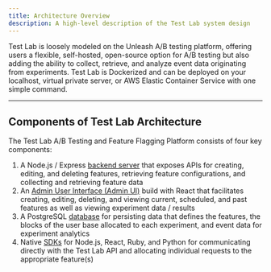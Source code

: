 ```yaml
---
title: Architecture Overview
description: A high-level description of the Test Lab system design
---
```


Test Lab is loosely modeled on the Unleash A/B testing platform, offering users a flexible, self-hosted, open-source option for A/B testing but also adding the ability to collect, retrieve, and analyze event data originating from experiments. Test Lab is Dockerized and can be deployed on your localhost, virtual private server, or AWS Elastic Container Service with one simple command.

---

## Components of Test Lab Architecture

The Test Lab A/B Testing and Feature Flagging Platform consists of four key components:

1. A Node.js / Express [backend server](/docs/backend-server) that exposes APIs for creating, editing, and deleting features, retrieving feature configurations, and collecting and retrieving feature data
2. An [Admin User Interface (Admin UI)](/docs/admin-ui) build with React that facilitates creating, editing, deleting, and viewing current, scheduled, and past features as well as viewing experiment data / results
3. A PostgreSQL [database](/docs/database) for persisting data that defines the features, the blocks of the user base allocated to each experiment, and event data for experiment analytics
4. Native [SDKs](/docs/sdk) for Node.js, React, Ruby, and Python for communicating directly with the Test Lab API and allocating individual requests to the appropriate feature(s)
